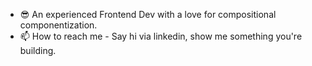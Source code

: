 - 😎 An experienced Frontend Dev with a love for compositional componentization.
- 📫 How to reach me - Say hi via linkedin, show me something you're building.

<!---
ClarkGH/ClarkGH is a ✨ special ✨ repository because its `README.md` (this file) appears on your GitHub profile.
You can click the Preview link to take a look at your changes.
--->
